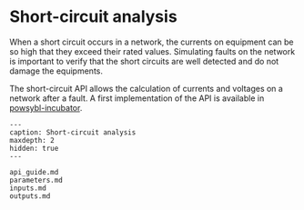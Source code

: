 # Short-circuit analysis

When a short circuit occurs in a network, the currents on equipment can be so high that they exceed their rated values.
Simulating faults on the network is important to verify that the short circuits are well detected and do not damage the equipments.

The short-circuit API allows the calculation of currents and voltages on a network after a fault.
A first implementation of the API is available in [powsybl-incubator](https://github.com/powsybl/powsybl-incubator/tree/main/simulator/short-circuit).

```{toctree}
---
caption: Short-circuit analysis
maxdepth: 2
hidden: true
---

api_guide.md
parameters.md
inputs.md
outputs.md
```
